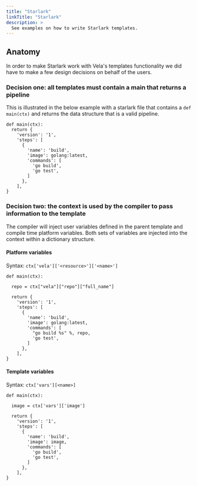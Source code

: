 ```yaml
---
title: "Starlark"
linkTitle: "Starlark"
description: >
  See examples on how to write Starlark templates.
---
```


## Anatomy

In order to make Starlark work with Vela's templates functionality we did have to make a few design decisions on behalf of the users.

### Decision one: all templates must contain a main that returns a pipeline

This is illustrated in the below example with a starlark file that contains a `def main(ctx)` and returns the data structure that is a valid pipeline.

```star
def main(ctx):
  return {
    'version': '1',
    'steps': [
      {
        'name': 'build',
        'image': golang:latest,
        'commands': [
          'go build',
          'go test',
        ]
      },
    ],
}
```

### Decision two: the context is used by the compiler to pass information to the template

The compiler will inject user variables defined in the parent template and compile time platform variables. Both sets of variables are injected into the context within a dictionary structure. 

#### Platform variables

Syntax: `ctx['vela']['<resource>']['<name>']`

```star
def main(ctx):

  repo = ctx["vela"]["repo"]["full_name"]

  return {
    'version': '1',
    'steps': [
      {
        'name': 'build',
        'image': golang:latest,
        'commands': [
          "go build %s" %, repo,
          'go test',
        ]
      },
    ],
}
```

#### Template variables

Syntax: `ctx['vars'][<name>]`

```star
def main(ctx):

  image = ctx['vars']['image']

  return {
    'version': '1',
    'steps': [
      {
        'name': 'build',
        'image': image,
        'commands': [
          'go build',
          'go test',
        ]
      },
    ],
}
```